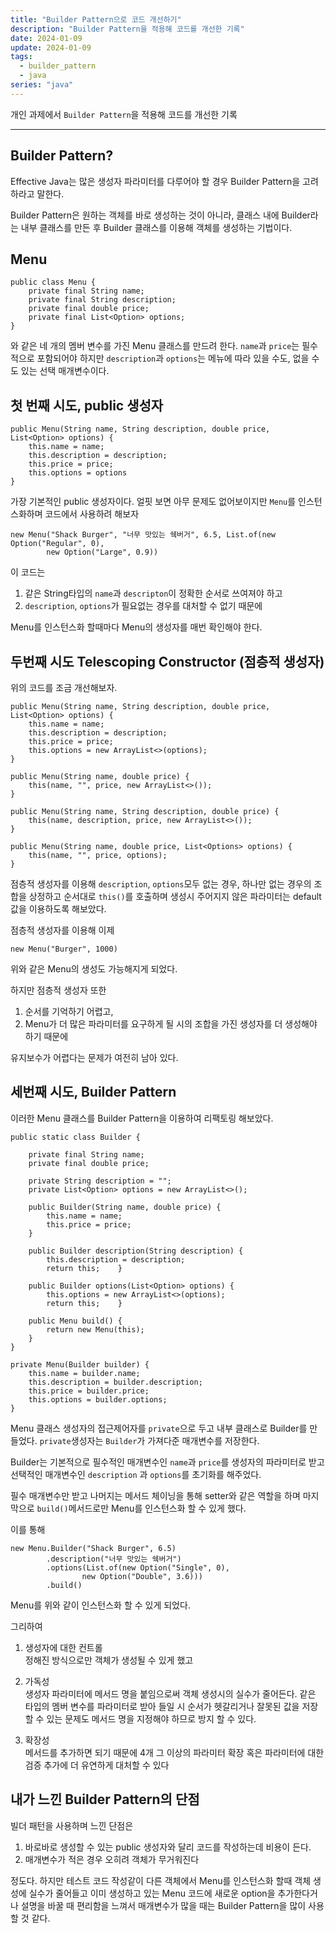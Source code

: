 ```yaml
---
title: "Builder Pattern으로 코드 개선하기"
description: "Builder Pattern을 적용해 코드를 개선한 기록"
date: 2024-01-09
update: 2024-01-09
tags:
  - builder_pattern
  - java
series: "java"
---
```


개인 과제에서 `Builder Pattern`을 적용해 코드를 개선한 기록

---
## Builder Pattern?

Effective Java는 많은 생성자 파라미터를 다루어야 할 경우 Builder Pattern을 고려하라고 말한다. 

Builder Pattern은 원하는 객체를 바로 생성하는 것이 아니라, 클래스 내에 Builder라는 내부 클래스를 만든 후 Builder 클래스를 이용해 객체를 생성하는 기법이다. 

## Menu

```
public class Menu {    
    private final String name;  
    private final String description;  
    private final double price;  
    private final List<Option> options;
}
```
와 같은 네 개의 멤버 변수를 가진 Menu 클래스를 만드려 한다. 
`name`과 `price`는 필수적으로 포함되어야 하지만 `description`과 `options`는 메뉴에 따라 있을 수도, 없을 수도 있는 선택 매개변수이다.

## 첫 번째 시도, public 생성자

```
public Menu(String name, String description, double price, List<Option> options) {
	this.name = name;
	this.description = description;
	this.price = price;
	this.options = options
}
```
가장 기본적인 public 생성자이다. 
얼핏 보면 아무 문제도 없어보이지만 `Menu`를 인스턴스화하며 코드에서 사용하려 해보자
```
new Menu("Shack Burger", "너무 맛있는 쉑버거", 6.5, List.of(new   Option("Regular", 0),  
        new Option("Large", 0.9))
```
이 코드는

1.  같은 String타입의 `name`과 `descripton`이 정확한 순서로 쓰여져야 하고
2.  `description`, `options`가 필요없는 경우를 대처할 수 없기 때문에

Menu를 인스턴스화 할때마다 Menu의 생성자를 매번 확인해야 한다.  

## 두번째 시도 Telescoping Constructor (점층적 생성자) 

위의 코드를 조금 개선해보자.
```
public Menu(String name, String description, double price, List<Option> options) {  
    this.name = name;  
    this.description = description;  
    this.price = price;  
    this.options = new ArrayList<>(options);  
}  
  
public Menu(String name, double price) {  
    this(name, "", price, new ArrayList<>());  
}  
  
public Menu(String name, String description, double price) {  
    this(name, description, price, new ArrayList<>());  
}

public Menu(String name, double price, List<Options> options) {
	this(name, "", price, options);
}
```

점층적 생성자를 이용해 `description`, `options`모두 없는 경우, 하나만 없는 경우의 조합을 상정하고 순서대로 `this()`를 호출하며 생성시 주어지지 않은 파라미터는 default 값을 이용하도록 해보았다.

점층적 생성자를 이용해 이제 

```
new Menu("Burger", 1000)
```

위와 같은 Menu의 생성도 가능해지게 되었다.

하지만 점층적 생성자 또한

1. 순서를 기억하기 어렵고, 
2. Menu가 더 많은 파라미터를 요구하게 될 시의 조합을 가진 생성자를 더 생성해야 하기 때문에

유지보수가 어렵다는 문제가 여전히 남아 있다. 

## 세번째 시도, Builder Pattern

이러한 Menu 클래스를 Builder Pattern을 이용하여 리팩토링 해보았다.
```
public static class Builder {  
  
    private final String name;  
    private final double price;  
  
    private String description = "";  
    private List<Option> options = new ArrayList<>();  
  
    public Builder(String name, double price) {  
        this.name = name;  
        this.price = price;  
    }  
  
    public Builder description(String description) {  
        this.description = description;  
        return this;    }  
  
    public Builder options(List<Option> options) {  
        this.options = new ArrayList<>(options);  
        return this;    }  
  
    public Menu build() {  
        return new Menu(this);  
    }  
}

private Menu(Builder builder) {  
    this.name = builder.name;  
    this.description = builder.description;  
    this.price = builder.price;  
    this.options = builder.options;  
}
```

Menu 클래스 생성자의 접근제어자를 `private`으로 두고 내부 클래스로 Builder를 만들었다.  `private`생성자는 `Builder`가 가져다준 매개변수를 저장한다. 

Builder는 기본적으로 필수적인 매개변수인 `name`과 `price`를 생성자의 파라미터로 받고 선택적인 매개변수인 `description` 과 `options`를 초기화를 해주었다.

필수 매개변수만 받고 나머지는 메서드 체이닝을 통해 setter와 같은 역할을 하며 마지막으로 `build()`메서드로만 Menu를 인스턴스화 할 수 있게 했다. 

이를 통해 
```
new Menu.Builder("Shack Burger", 6.5)  
        .description("너무 맛있는 쉑버거")  
        .options(List.of(new Option("Single", 0),  
                new Option("Double", 3.6)))  
        .build()
```
Menu를 위와 같이 인스턴스화 할 수 있게 되었다. 

그리하여
1. 생성자에 대한 컨트롤   
정해진 방식으로만 객체가 생성될 수 있게 했고 

2. 가독성    
생성자 파라미터에 메서드 명을 붙임으로써 객체 생성시의 실수가 줄어든다. 
같은 타입의 멤버 변수를 파라미터로 받아 들일 시 순서가 헷갈리거나 잘못된 값을 저장할 수 있는 문제도 메서드 명을 지정해야 하므로 방지 할 수 있다.  

3. 확장성  
메서드를 추가하면 되기 때문에 4개 그 이상의 파라미터 확장 혹은 파라미터에 대한 검증 추가에 더 유연하게 대처할 수 있다 

## 내가 느낀 Builder Pattern의 단점

빌더 패턴을 사용하며 느낀 단점은

1.  바로바로 생성할 수 있는 public 생성자와 달리 코드를 작성하는데 비용이 든다.
2.  매개변수가 적은 경우 오히려 객체가 무거워진다 

정도다. 하지만 테스트 코드 작성같이 다른 객체에서 Menu를 인스턴스화 할때 객체 생성에 실수가 줄어들고 이미 생성하고 있는 Menu 코드에 새로운 option을 추가한다거나 설명을 바꿀 때 편리함을 느껴서 매개변수가 많을 때는 Builder Pattern을 많이 사용할 것 같다.